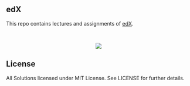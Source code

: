 edX
---

This repo contains lectures and assignments of [edX](https://www.edx.org/).

<br/>
<p align="center">
  <img src="https://lh4.ggpht.com/vnEySZNSljFkEacOjcVlQgJhP6ZaVBsD6KXbNyL_CZ8Hrc-saszstKtxh_HJezzPqw=w300">
</p>

## License

All Solutions licensed under MIT License. See LICENSE for further details.
